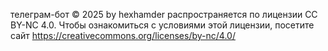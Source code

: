 телеграм-бот © 2025 by hexhamder распространяется по лицензии CC BY-NC 4.0. Чтобы ознакомиться с условиями этой лицензии, посетите сайт https://creativecommons.org/licenses/by-nc/4.0/